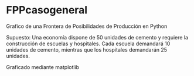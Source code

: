 # FPPcasogeneral
Grafico de una Frontera de Posibilidades de Producción en Python

Supuesto:
Una economía dispone de 50 unidades de cemento y requiere la construcción de escuelas y hospitales. Cada escuela demandará 10 unidades de cemento, mientras que los hospitales demandarán 25 unidades.

Graficado mediante matplotlib
